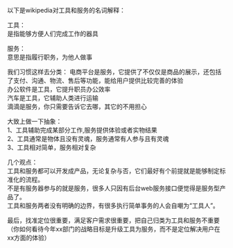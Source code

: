 以下是wikipedia对工具和服务的名词解释：  

工具：  
是指能够方便人们完成工作的器具  

服务：  
意思是指履行职务，为他人做事  

我们习惯这样去分类：
电商平台是服务，它提供了不仅仅是商品的展示，还包括了支付、沟通、物流、售后等功能，能给用户提供比较完善的体验   
办公软件是工具，它提升职员办公效率  
汽车是工具，它辅助人类进行运输  
滴滴是服务，你只需要告诉它去哪，其它的不用担心  


大致上做一下抽象：  
1、工具辅助完成某部分工作,服务提供体验或者实物结果  
2、工具通常是物体且没有灵魂，服务通常有人参与且有灵魂  
3、工具相对简单，服务相对复杂    

几个观点：  
工具和服务都可以开发成产品，无论复杂与否，它们最好有个前提就是能够制定标准化的流程。   
不是有服务器参与的就是服务，很多人只因有后台web服务接口便觉得是服务型产品了。    
工具和服务两者没有明确的边界，有很多执行简单事务的人会自嘲为“工具人”。    

最后，找准定位很重要，满足客户需求很重要，把自己归类为工具和服务不重要（你如何看待今年xx部门的战略目标是升级工具为服务，而不是定位解决用户在xx方面的体验）

